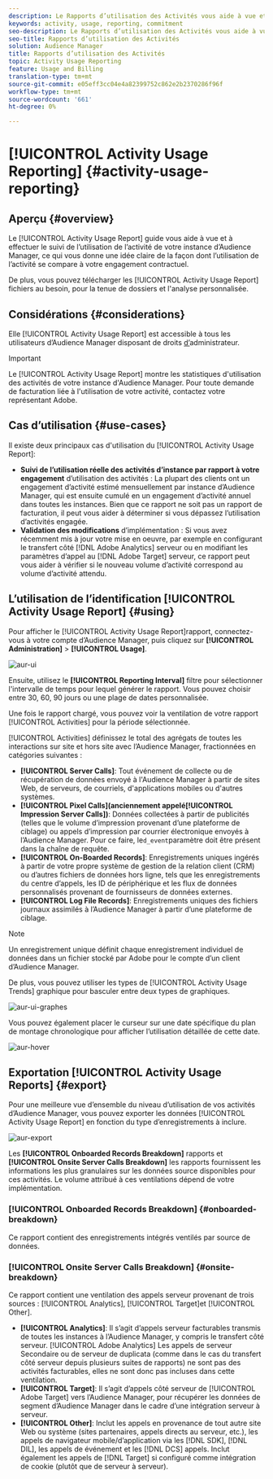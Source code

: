 ```yaml
---
description: Le Rapports d’utilisation des Activités vous aide à vue et à suivre l’utilisation des activités pour votre instance d’Audience Manager, afin que vous puissiez comparer votre utilisation réelle à votre engagement contractuel.
keywords: activity, usage, reporting, commitment
seo-description: Le Rapports d’utilisation des Activités vous aide à vue et à suivre l’utilisation des activités pour votre instance d’Audience Manager, afin que vous puissiez comparer votre utilisation réelle à votre engagement contractuel.
seo-title: Rapports d’utilisation des Activités
solution: Audience Manager
title: Rapports d’utilisation des Activités
topic: Activity Usage Reporting
feature: Usage and Billing
translation-type: tm+mt
source-git-commit: e05eff3cc04e4a82399752c862e2b2370286f96f
workflow-type: tm+mt
source-wordcount: '661'
ht-degree: 0%

---
```



# [!UICONTROL Activity Usage Reporting] {#activity-usage-reporting}

## Aperçu {#overview}

Le [!UICONTROL Activity Usage Report] guide vous aide à vue et à effectuer le suivi de l’utilisation de l’activité de votre instance d’Audience Manager, ce qui vous donne une idée claire de la façon dont l’utilisation de l’activité se compare à votre engagement contractuel.

De plus, vous pouvez télécharger les [!UICONTROL Activity Usage Report] fichiers au besoin, pour la tenue de dossiers et l&#39;analyse personnalisée.

## Considérations {#considerations}

Elle [!UICONTROL Activity Usage Report] est accessible à tous les utilisateurs d’Audience Manager disposant de droits [d’](edit-account-settings.md)administrateur.

>[!IMPORTANT]
>
>Le [!UICONTROL Activity Usage Report] montre les statistiques d&#39;utilisation des activités de votre instance d&#39;Audience Manager. Pour toute demande de facturation liée à l&#39;utilisation de votre activité, contactez votre représentant Adobe.

## Cas d’utilisation {#use-cases}

Il existe deux principaux cas d&#39;utilisation du [!UICONTROL Activity Usage Report]:

* **Suivi de l’utilisation réelle des activités d’instance par rapport à votre engagement** d’utilisation des activités : La plupart des clients ont un engagement d’activité estimé mensuellement par instance d’Audience Manager, qui est ensuite cumulé en un engagement d’activité annuel dans toutes les instances. Bien que ce rapport ne soit pas un rapport de facturation, il peut vous aider à déterminer si vous dépassez l’utilisation d’activités engagée.
* **Validation des modifications** d’implémentation : Si vous avez récemment mis à jour votre mise en oeuvre, par exemple en configurant le transfert côté [!DNL Adobe Analytics] serveur ou en modifiant les paramètres d’appel au [!DNL Adobe Target] serveur, ce rapport peut vous aider à vérifier si le nouveau volume d’activité correspond au volume d’activité attendu.

## L’utilisation de l’identification [!UICONTROL Activity Usage Report] {#using}

Pour afficher le [!UICONTROL Activity Usage Report]rapport, connectez-vous à votre compte d’Audience Manager, puis cliquez sur **[!UICONTROL Administration]** > **[!UICONTROL Usage]**.

![aur-ui](assets/aur-ui.png)

Ensuite, utilisez le **[!UICONTROL Reporting Interval]** filtre pour sélectionner l&#39;intervalle de temps pour lequel générer le rapport. Vous pouvez choisir entre 30, 60, 90 jours ou une plage de dates personnalisée.

Une fois le rapport chargé, vous pouvez voir la ventilation de votre rapport [!UICONTROL Activities] pour la période sélectionnée.

[!UICONTROL Activities] définissez le total des agrégats de toutes les interactions sur site et hors site avec l’Audience Manager, fractionnées en catégories suivantes :

* **[!UICONTROL Server Calls]**: Tout événement de collecte ou de récupération de données envoyé à l&#39;Audience Manager à partir de sites Web, de serveurs, de courriels, d&#39;applications mobiles ou d&#39;autres systèmes.
* **[!UICONTROL Pixel Calls](anciennement appelé[!UICONTROL Impression Server Calls])**: Données collectées à partir de publicités (telles que le volume d’impression provenant d’une plateforme de ciblage) ou appels d’impression par courrier électronique envoyés à l’Audience Manager. Pour ce faire, le`d_event`paramètre doit être présent dans la chaîne de requête.
* **[!UICONTROL On-Boarded Records]**: Enregistrements uniques ingérés à partir de votre propre système de gestion de la relation client (CRM) ou d’autres fichiers de données hors ligne, tels que les enregistrements du centre d’appels, les ID de périphérique et les flux de données personnalisés provenant de fournisseurs de données externes.
* **[!UICONTROL Log File Records]**: Enregistrements uniques des fichiers journaux assimilés à l’Audience Manager à partir d’une plateforme de ciblage.

>[!NOTE]
>
>Un enregistrement unique définit chaque enregistrement individuel de données dans un fichier stocké par Adobe pour le compte d’un client d’Audience Manager.

De plus, vous pouvez utiliser les types de [!UICONTROL Activity Usage Trends] graphique pour basculer entre deux types de graphiques.

![aur-ui-graphes](assets/aur-ui-graphs.png)

Vous pouvez également placer le curseur sur une date spécifique du plan de montage chronologique pour afficher l’utilisation détaillée de cette date.

![aur-hover](assets/aur-hover.png)

## Exportation [!UICONTROL Activity Usage Reports] {#export}

Pour une meilleure vue d’ensemble du niveau d’utilisation de vos activités d’Audience Manager, vous pouvez exporter les données [!UICONTROL Activity Usage Report] en fonction du type d’enregistrements à inclure.

![aur-export](assets/aur-export.png)

Les **[!UICONTROL Onboarded Records Breakdown]** rapports et **[!UICONTROL Onsite Server Calls Breakdown]** les rapports fournissent les informations les plus granulaires sur les données source disponibles pour ces activités. Le volume attribué à ces ventilations dépend de votre implémentation.

### [!UICONTROL Onboarded Records Breakdown] {#onboarded-breakdown}

Ce rapport contient des enregistrements intégrés ventilés par source de données.

### [!UICONTROL Onsite Server Calls Breakdown] {#onsite-breakdown}

Ce rapport contient une ventilation des appels serveur provenant de trois sources : [!UICONTROL Analytics], [!UICONTROL Target]et [!UICONTROL Other].

* **[!UICONTROL Analytics]**: Il s’agit d’appels serveur facturables transmis de toutes les instances à l’Audience Manager, y compris le transfert côté serveur. [!UICONTROL Adobe Analytics] Les appels de serveur Secondaire ou de serveur de duplicata (comme dans le cas du transfert côté serveur depuis plusieurs suites de rapports) ne sont pas des activités facturables, elles ne sont donc pas incluses dans cette ventilation.
* **[!UICONTROL Target]**: Il s’agit d’appels côté serveur de [!UICONTROL Adobe Target] vers l’Audience Manager, pour récupérer les données de segment d’Audience Manager dans le cadre d’une intégration serveur à serveur.
* **[!UICONTROL Other]**: Inclut les appels en provenance de tout autre site Web ou système (sites partenaires, appels directs au serveur, etc.), les appels de navigateur mobile/d’application via les [!DNL SDK], [!DNL DIL], les appels de événement et les [!DNL DCS] appels. Inclut également les appels de [!DNL Target] si configuré comme intégration de cookie (plutôt que de serveur à serveur).
